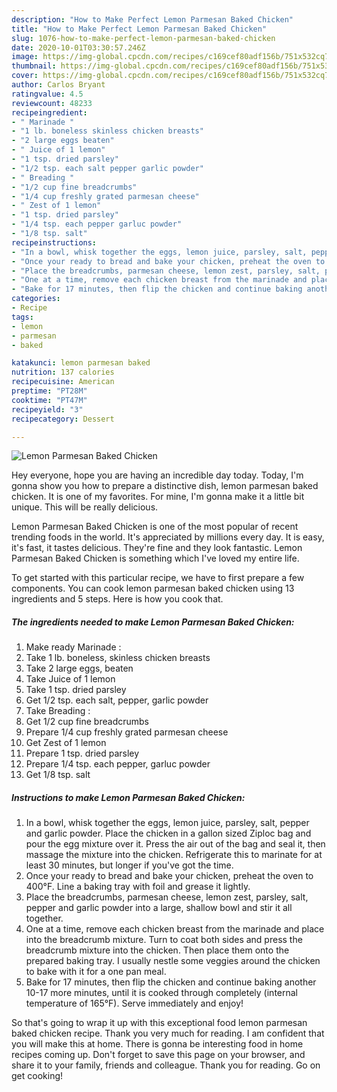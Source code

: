```yaml
---
description: "How to Make Perfect Lemon Parmesan Baked Chicken"
title: "How to Make Perfect Lemon Parmesan Baked Chicken"
slug: 1076-how-to-make-perfect-lemon-parmesan-baked-chicken
date: 2020-10-01T03:30:57.246Z
image: https://img-global.cpcdn.com/recipes/c169cef80adf156b/751x532cq70/lemon-parmesan-baked-chicken-recipe-main-photo.jpg
thumbnail: https://img-global.cpcdn.com/recipes/c169cef80adf156b/751x532cq70/lemon-parmesan-baked-chicken-recipe-main-photo.jpg
cover: https://img-global.cpcdn.com/recipes/c169cef80adf156b/751x532cq70/lemon-parmesan-baked-chicken-recipe-main-photo.jpg
author: Carlos Bryant
ratingvalue: 4.5
reviewcount: 48233
recipeingredient:
- " Marinade "
- "1 lb. boneless skinless chicken breasts"
- "2 large eggs beaten"
- " Juice of 1 lemon"
- "1 tsp. dried parsley"
- "1/2 tsp. each salt pepper garlic powder"
- " Breading "
- "1/2 cup fine breadcrumbs"
- "1/4 cup freshly grated parmesan cheese"
- " Zest of 1 lemon"
- "1 tsp. dried parsley"
- "1/4 tsp. each pepper garluc powder"
- "1/8 tsp. salt"
recipeinstructions:
- "In a bowl, whisk together the eggs, lemon juice, parsley, salt, pepper and garlic powder. Place the chicken in a gallon sized Ziploc bag and pour the egg mixture over it. Press the air out of the bag and seal it, then massage the mixture into the chicken. Refrigerate this to marinate for at least 30 minutes, but longer if you&#39;ve got the time."
- "Once your ready to bread and bake your chicken, preheat the oven to 400°F. Line a baking tray with foil and grease it lightly."
- "Place the breadcrumbs, parmesan cheese, lemon zest, parsley, salt, pepper and garlic powder into a large, shallow bowl and stir it all together."
- "One at a time, remove each chicken breast from the marinade and place into the breadcrumb mixture. Turn to coat both sides and press the breadcrumb mixture into the chicken. Then place them onto the prepared baking tray. I usually nestle some veggies around the chicken to bake with it for a one pan meal."
- "Bake for 17 minutes, then flip the chicken and continue baking another 10-17 more minutes, until it is cooked through completely (internal temperature of 165°F). Serve immediately and enjoy!"
categories:
- Recipe
tags:
- lemon
- parmesan
- baked

katakunci: lemon parmesan baked 
nutrition: 137 calories
recipecuisine: American
preptime: "PT28M"
cooktime: "PT47M"
recipeyield: "3"
recipecategory: Dessert

---
```



![Lemon Parmesan Baked Chicken](https://img-global.cpcdn.com/recipes/c169cef80adf156b/751x532cq70/lemon-parmesan-baked-chicken-recipe-main-photo.jpg)

Hey everyone, hope you are having an incredible day today. Today, I'm gonna show you how to prepare a distinctive dish, lemon parmesan baked chicken. It is one of my favorites. For mine, I'm gonna make it a little bit unique. This will be really delicious.



Lemon Parmesan Baked Chicken is one of the most popular of recent trending foods in the world. It's appreciated by millions every day. It is easy, it's fast, it tastes delicious. They're fine and they look fantastic. Lemon Parmesan Baked Chicken is something which I've loved my entire life.


To get started with this particular recipe, we have to first prepare a few components. You can cook lemon parmesan baked chicken using 13 ingredients and 5 steps. Here is how you cook that.

<!--inarticleads1-->

##### The ingredients needed to make Lemon Parmesan Baked Chicken:

1. Make ready  Marinade :
1. Take 1 lb. boneless, skinless chicken breasts
1. Take 2 large eggs, beaten
1. Take  Juice of 1 lemon
1. Take 1 tsp. dried parsley
1. Get 1/2 tsp. each salt, pepper, garlic powder
1. Take  Breading :
1. Get 1/2 cup fine breadcrumbs
1. Prepare 1/4 cup freshly grated parmesan cheese
1. Get  Zest of 1 lemon
1. Prepare 1 tsp. dried parsley
1. Prepare 1/4 tsp. each pepper, garluc powder
1. Get 1/8 tsp. salt




<!--inarticleads2-->

##### Instructions to make Lemon Parmesan Baked Chicken:

1. In a bowl, whisk together the eggs, lemon juice, parsley, salt, pepper and garlic powder. Place the chicken in a gallon sized Ziploc bag and pour the egg mixture over it. Press the air out of the bag and seal it, then massage the mixture into the chicken. Refrigerate this to marinate for at least 30 minutes, but longer if you&#39;ve got the time.
1. Once your ready to bread and bake your chicken, preheat the oven to 400°F. Line a baking tray with foil and grease it lightly.
1. Place the breadcrumbs, parmesan cheese, lemon zest, parsley, salt, pepper and garlic powder into a large, shallow bowl and stir it all together.
1. One at a time, remove each chicken breast from the marinade and place into the breadcrumb mixture. Turn to coat both sides and press the breadcrumb mixture into the chicken. Then place them onto the prepared baking tray. I usually nestle some veggies around the chicken to bake with it for a one pan meal.
1. Bake for 17 minutes, then flip the chicken and continue baking another 10-17 more minutes, until it is cooked through completely (internal temperature of 165°F). Serve immediately and enjoy!




So that's going to wrap it up with this exceptional food lemon parmesan baked chicken recipe. Thank you very much for reading. I am confident that you will make this at home. There is gonna be interesting food in home recipes coming up. Don't forget to save this page on your browser, and share it to your family, friends and colleague. Thank you for reading. Go on get cooking!
